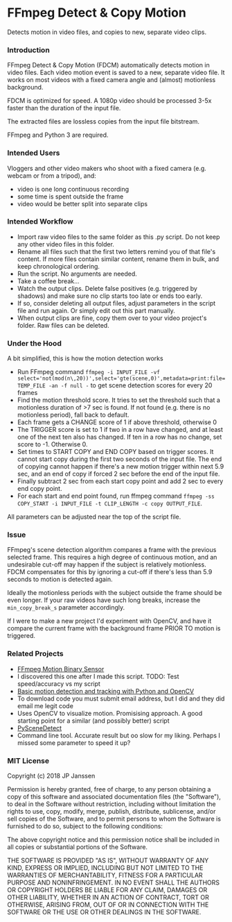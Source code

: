 # FFmpeg Detect & Copy Motion  
Detects motion in video files, and copies to new, separate video clips.

### Introduction

FFmpeg Detect & Copy Motion (FDCM) automatically detects motion in video files. Each video motion event is saved to a new, separate video file. It works on most videos with a fixed camera angle and (almost) motionless background.

FDCM is optimized for speed. A 1080p video should be processed 3-5x faster than the duration of the input file.

The extracted files are lossless copies from the input file bitstream.

FFmpeg and Python 3 are required.

### Intended Users

Vloggers and other video makers who shoot with a fixed camera (e.g. webcam or from a tripod), and:
- video is one long continuous recording
- some time is spent outside the frame
- video would be better split into separate clips

### Intended Workflow

- Import raw video files to the same folder as this .py script. Do not keep any other video files in this folder.
- Rename all files such that the first two letters remind you of that file's content. If more files contain similar content, rename them in bulk, and keep chronological ordering.
- Run the script. No arguments are needed.
- Take a coffee break...
- Watch the output clips. Delete false positives (e.g. triggered by shadows) and make sure no clip starts too late or ends too early.
 - If so, consider deleting all output files, adjust parameters in the script file and run again. Or simply edit out this part manually.
- When output clips are fine, copy them over to your video project's folder. Raw files can be deleted.

### Under the Hood

A bit simplified, this is how the motion detection works
- Run FFmpeg command `ffmpeg -i INPUT_FILE -vf select='not(mod(n\,20))',select='gte(scene,0)',metadata=print:file=TEMP_FILE -an -f null -` to get scene detection scores for every 20 frames
- Find the motion threshold score. It tries to set the threshold such that a motionless duration of >7 sec is found. If not found (e.g. there is no motionless period), fall back to default.
- Each frame gets a CHANGE score of 1 if above threshold, otherwise 0
- The TRIGGER score is set to 1 if two in a row have changed, and at least one of the next ten also has changed. If ten in a row has no change, set score to -1. Otherwise 0.
- Set times to START COPY and END COPY based on trigger scores. It cannot start copy during the first two seconds of the input file. The end of copying cannot happen if there's a new motion trigger within next 5.9 sec, and an end of copy if forced 2 sec before the end of the input file. 
- Finally subtract 2 sec from each start copy point and add 2 sec to every end copy point.
- For each start and end point found, run ffmpeg command `ffmpeg -ss COPY_START -i INPUT_FILE -t CLIP_LENGTH -c copy OUTPUT_FILE`.

All parameters can be adjusted near the top of the script file.

### Issue

FFmpeg's scene detection algorithm compares a frame with the previous selected frame. This requires a high degree of continuous motion, and an undesirable cut-off may happen if the subject is relatively motionless. FDCM compensates for this by ignoring a cut-off if there's less than 5.9 seconds to motion is detected again.

Ideally the motionless periods with the subject outside the frame should be even longer. If your raw videos have such long breaks, increase the `min_copy_break_s` parameter accordingly.

If I were to make a new project I'd experiment with OpenCV, and have it compare the current frame with the background frame PRIOR TO motion is triggered.

### Related Projects

- [FFmpeg Motion Binary Sensor](https://www.home-assistant.io/components/binary_sensor.ffmpeg_motion/)
 - I discovered this one after I made this script. TODO: Test speed/accuracy vs my script
- [Basic motion detection and tracking with Python and OpenCV](https://www.pyimagesearch.com/2015/05/25/basic-motion-detection-and-tracking-with-python-and-opencv/)
 - To download code you must submit email address, but I did and they did email me legit code
 - Uses OpenCV to visualize motion. Promisising approach. A good starting point for a similar (and possibly better) script
- [PySceneDetect](https://pyscenedetect.readthedocs.io/en/latest/)
 - Command line tool. Accurate result but oo slow for my liking. Perhaps I missed some parameter to speed it up?

### MIT License

Copyright (c) 2018 JP Janssen

Permission is hereby granted, free of charge, to any person obtaining a copy
of this software and associated documentation files (the "Software"), to deal
in the Software without restriction, including without limitation the rights
to use, copy, modify, merge, publish, distribute, sublicense, and/or sell
copies of the Software, and to permit persons to whom the Software is
furnished to do so, subject to the following conditions:

The above copyright notice and this permission notice shall be included in all
copies or substantial portions of the Software.

THE SOFTWARE IS PROVIDED "AS IS", WITHOUT WARRANTY OF ANY KIND, EXPRESS OR
IMPLIED, INCLUDING BUT NOT LIMITED TO THE WARRANTIES OF MERCHANTABILITY,
FITNESS FOR A PARTICULAR PURPOSE AND NONINFRINGEMENT. IN NO EVENT SHALL THE
AUTHORS OR COPYRIGHT HOLDERS BE LIABLE FOR ANY CLAIM, DAMAGES OR OTHER
LIABILITY, WHETHER IN AN ACTION OF CONTRACT, TORT OR OTHERWISE, ARISING FROM,
OUT OF OR IN CONNECTION WITH THE SOFTWARE OR THE USE OR OTHER DEALINGS IN THE
SOFTWARE.
